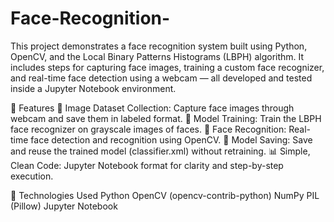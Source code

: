 # Face-Recognition-
This project demonstrates a face recognition system built using Python, OpenCV, and the Local Binary Patterns Histograms (LBPH) algorithm. It includes steps for capturing face images, training a custom face recognizer, and real-time face detection using a webcam — all developed and tested inside a Jupyter Notebook environment.


📁 Features
📸 Image Dataset Collection: Capture face images through webcam and save them in labeled format.
🧠 Model Training: Train the LBPH face recognizer on grayscale images of faces.
🎯 Face Recognition: Real-time face detection and recognition using OpenCV.
💾 Model Saving: Save and reuse the trained model (classifier.xml) without retraining.
📊 Simple, Clean Code: Jupyter Notebook format for clarity and step-by-step execution.

  
🧰 Technologies Used
Python
OpenCV (opencv-contrib-python)
NumPy
PIL (Pillow)
Jupyter Notebook
